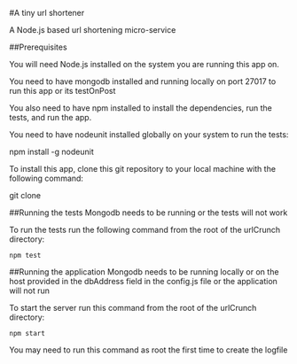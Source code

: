 #A tiny url shortener

A Node.js based url shortening micro-service

##Prerequisites


You will need Node.js installed on the system you are running this app on.

You need to have mongodb installed and running locally on port 27017 to run this app or its testOnPost

You also need to have npm installed to install the dependencies, run the tests, and run the app.

You need to have nodeunit installed globally on your system to run the tests:

npm install -g nodeunit

To install this app, clone this git repository to your local machine with the following command:

git clone



##Running the tests
Mongodb needs to be running or the tests will not work

To run the tests run the following command from the root of the urlCrunch directory:

    npm test

##Running the application
Mongodb needs to be running locally or on the host provided in the dbAddress field in the config.js file or the application will not run

To start the server run this command from the root of the urlCrunch directory:

    npm start

You may need to run this command as root the first time to create the logfile
